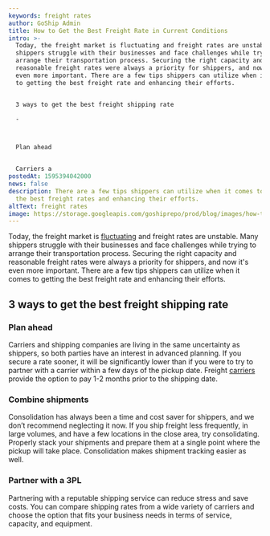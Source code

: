 ```yaml
---
keywords: freight rates
author: GoShip Admin
title: How to Get the Best Freight Rate in Current Conditions
intro: >-
  Today, the freight market is fluctuating and freight rates are unstable. Many
  shippers struggle with their businesses and face challenges while trying to
  arrange their transportation process. Securing the right capacity and
  reasonable freight rates were always a priority for shippers, and now it's
  even more important. There are a few tips shippers can utilize when it comes
  to getting the best freight rate and enhancing their efforts.  


  3 ways to get the best freight shipping rate

  -



  Plan ahead


  Carriers a
postedAt: 1595394042000
news: false
description: There are a few tips shippers can utilize when it comes to getting
  the best freight rates and enhancing their efforts.
altText: freight rates
image: https://storage.googleapis.com/goshiprepo/prod/blog/images/how-to-get-the-best-freight-rate-in-current-conditions.jpg
---
```

Today, the freight market is [fluctuating](https://www.dat.com/industry-trends/covid-19) and freight rates are unstable. Many shippers struggle with their businesses and face challenges while trying to arrange their transportation process. Securing the right capacity and reasonable freight rates were always a priority for shippers, and now it's even more important. There are a few tips shippers can utilize when it comes to getting the best freight rate and enhancing their efforts. 

## **3 ways to get the best freight shipping rate**

### **Plan ahead**

Carriers and shipping companies are living in the same uncertainty as shippers, so both parties have an interest in advanced planning. If you secure a rate sooner, it will be significantly lower than if you were to try to partner with a carrier within a few days of the pickup date. Freight [carriers](https://www.goship.com/blog/what-are-the-types-of-freight-carriers/) provide the option to pay 1-2 months prior to the shipping date.

### **Combine shipments**

Consolidation has always been a time and cost saver for shippers, and we don’t recommend neglecting it now. If you ship freight less frequently, in large volumes, and have a few locations in the close area, try consolidating. Properly stack your shipments and prepare them at a single point where the pickup will take place. Consolidation makes shipment tracking easier as well.

### **Partner with a 3PL**

Partnering with a reputable shipping service can reduce stress and save costs. You can compare shipping rates from a wide variety of carriers and choose the option that fits your business needs in terms of service, capacity, and equipment.